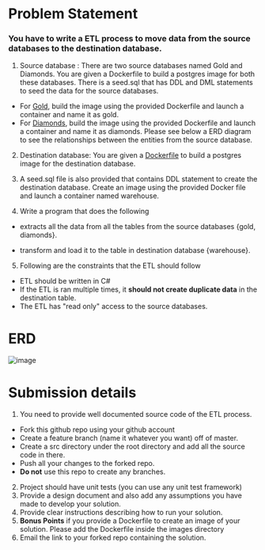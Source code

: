 # Problem Statement
### You have to write a ETL process to move data from the source databases to the destination database.
1. Source database : There are two source databases named Gold and Diamonds.
 You are given a Dockerfile to build a postgres image for both these databases.
 There is a seed.sql that has DDL and DML statements to seed the data for the source databases. 
  - For [Gold](https://github.com/chax0r/etl/tree/master/images/Gold), build the image using the provided Dockerfile and launch a container and name it as gold. 
  - For [Diamonds](https://github.com/chax0r/etl/tree/master/images/Diamonds), build the image using the provided Dockerfile and launch a container and name it as diamonds.
  Please see below a ERD diagram to see the relationships between the entities from the source database.

2. Destination database: You are given a [Dockerfile](https://github.com/chax0r/etl/tree/master/images/Warehouse) to build a postgres image for the destination database. 
3. A seed.sql file is also provided that contains DDL statement to create the destination database.
   Create an image using the provided Docker file and launch a container named warehouse.

4. Write a program that does the following

 - extracts all the data from all the tables from the source databases {gold, diamonds}.

 - transform and load it to the table in destination database {warehouse}.
5. Following are the constraints that the ETL should follow

 - ETL should be written in C#
 - If the ETL is ran multiple times, it **should not create duplicate data** in the destination table.
 - The ETL has "read only" access to the source databases.

# ERD
![image](https://user-images.githubusercontent.com/660816/121228627-f8b2a080-c85a-11eb-8db9-fa5b6d932876.png)

# Submission details
1. You need to provide well documented source code of the ETL process. 
  + Fork this github repo using your github account
  + Create a feature branch (name it whatever you want) off of master.
  + Create a src directory under the root directory and add all the source code in there.
  + Push all your changes to the forked repo.
  + **Do not** use this repo to create any branches.
2. Project should have unit tests (you can use any unit test framework)
3. Provide a design document and also add any assumptions you have made to develop your solution.
4. Provide clear instructions describing how to run your solution.
5. **Bonus Points** if you provide a Dockerfile to create an image of your solution. Please add the Dockerfile inside the images directory
6. Email the link to your forked repo containing the solution.

